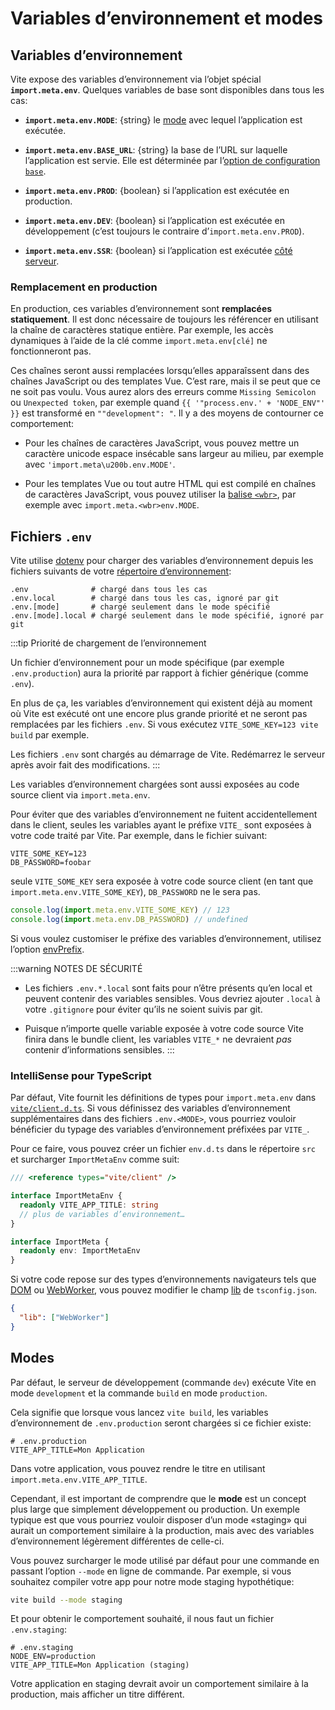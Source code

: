 # Variables d’environnement et modes

## Variables d’environnement

Vite expose des variables d’environnement via l’objet spécial **`import.meta.env`**. Quelques variables de base sont disponibles dans tous les cas:

- **`import.meta.env.MODE`**: {string} le [mode](#modes) avec lequel l’application est exécutée.

- **`import.meta.env.BASE_URL`**: {string} la base de l’URL sur laquelle l’application est servie. Elle est déterminée par l’[option de configuration `base`](/config/#base).

- **`import.meta.env.PROD`**: {boolean} si l’application est exécutée en production.

- **`import.meta.env.DEV`**: {boolean} si l’application est exécutée en développement (c’est toujours le contraire d’`import.meta.env.PROD`).

- **`import.meta.env.SSR`**: {boolean} si l’application est exécutée [côté serveur](./ssr.md#logique-conditionnelle).

### Remplacement en production

En production, ces variables d’environnement sont **remplacées statiquement**. Il est donc nécessaire de toujours les référencer en utilisant la chaîne de caractères statique entière. Par exemple, les accès dynamiques à l’aide de la clé comme `import.meta.env[clé]` ne fonctionneront pas.

Ces chaînes seront aussi remplacées lorsqu’elles apparaîssent dans des chaînes JavaScript ou des templates Vue. C’est rare, mais il se peut que ce ne soit pas voulu. Vous aurez alors des erreurs comme `Missing Semicolon` ou `Unexpected token`, par exemple quand `{{ '"process.env.' + 'NODE_ENV"' }}` est transformé en `""development": "`. Il y a des moyens de contourner ce comportement:

- Pour les chaînes de caractères JavaScript, vous pouvez mettre un caractère unicode espace insécable sans largeur au milieu, par exemple avec `'import.meta\u200b.env.MODE'`.

- Pour les templates Vue ou tout autre HTML qui est compilé en chaînes de caractères JavaScript, vous pouvez utiliser la [balise `<wbr>`](https://developer.mozilla.org/fr/docs/Web/HTML/Element/wbr), par exemple avec `import.meta.<wbr>env.MODE`.

## Fichiers `.env`

Vite utilise [dotenv](https://github.com/motdotla/dotenv) pour charger des variables d’environnement depuis les fichiers suivants de votre [répertoire d’environnement](/config/#envdir):

```
.env              # chargé dans tous les cas
.env.local        # chargé dans tous les cas, ignoré par git
.env.[mode]       # chargé seulement dans le mode spécifié
.env.[mode].local # chargé seulement dans le mode spécifié, ignoré par git
```

:::tip Priorité de chargement de l’environnement

Un fichier d’environnement pour un mode spécifique (par exemple `.env.production`) aura la priorité par rapport à fichier générique (comme `.env`).

En plus de ça, les variables d’environnement qui existent déjà au moment où Vite est exécuté ont une encore plus grande priorité et ne seront pas remplacées par les fichiers `.env`. Si vous exécutez `VITE_SOME_KEY=123 vite build` par exemple.

Les fichiers `.env` sont chargés au démarrage de Vite. Redémarrez le serveur après avoir fait des modifications.
:::

Les variables d’environnement chargées sont aussi exposées au code source client via `import.meta.env`.

Pour éviter que des variables d’environnement ne fuitent accidentellement dans le client, seules les variables ayant le préfixe `VITE_` sont exposées à votre code traité par Vite. Par exemple, dans le fichier suivant:

```
VITE_SOME_KEY=123
DB_PASSWORD=foobar
```

seule `VITE_SOME_KEY` sera exposée à votre code source client (en tant que `import.meta.env.VITE_SOME_KEY`), `DB_PASSWORD` ne le sera pas.

```js
console.log(import.meta.env.VITE_SOME_KEY) // 123
console.log(import.meta.env.DB_PASSWORD) // undefined
```

Si vous voulez customiser le préfixe des variables d’environnement, utilisez l’option [envPrefix](/config/index#envprefix).

:::warning NOTES DE SÉCURITÉ

- Les fichiers `.env.*.local` sont faits pour n’être présents qu’en local et peuvent contenir des variables sensibles. Vous devriez ajouter `.local` à votre `.gitignore` pour éviter qu’ils ne soient suivis par git.

- Puisque n’importe quelle variable exposée à votre code source Vite finira dans le bundle client, les variables `VITE_*` ne devraient _pas_ contenir d’informations sensibles.
  :::

### IntelliSense pour TypeScript

Par défaut, Vite fournit les définitions de types pour `import.meta.env` dans [`vite/client.d.ts`](https://github.com/vitejs/vite/blob/main/packages/vite/client.d.ts). Si vous définissez des variables d’environnement supplémentaires dans des fichiers `.env.<MODE>`, vous pourriez vouloir bénéficier du typage des variables d’environnement préfixées par `VITE_`.

Pour ce faire, vous pouvez créer un fichier `env.d.ts` dans le répertoire `src` et surcharger `ImportMetaEnv` comme suit:

```typescript
/// <reference types="vite/client" />

interface ImportMetaEnv {
  readonly VITE_APP_TITLE: string
  // plus de variables d’environnement…
}

interface ImportMeta {
  readonly env: ImportMetaEnv
}
```

Si votre code repose sur des types d’environnements navigateurs tels que [DOM](https://github.com/microsoft/TypeScript/blob/main/lib/lib.dom.d.ts) ou [WebWorker](https://github.com/microsoft/TypeScript/blob/main/lib/lib.webworker.d.ts), vous pouvez modifier le champ [lib](https://www.typescriptlang.org/tsconfig#lib) de `tsconfig.json`.

```json
{
  "lib": ["WebWorker"]
}
```

## Modes

Par défaut, le serveur de développement (commande `dev`) exécute Vite en mode `development` et la commande `build` en mode `production`.

Cela signifie que lorsque vous lancez `vite build`, les variables d’environnement de `.env.production` seront chargées si ce fichier existe:

```
# .env.production
VITE_APP_TITLE=Mon Application
```

Dans votre application, vous pouvez rendre le titre en utilisant `import.meta.env.VITE_APP_TITLE`.

Cependant, il est important de comprendre que le **mode** est un concept plus large que simplement développement ou production. Un exemple typique est que vous pourriez vouloir disposer d’un mode «staging» qui aurait un comportement similaire à la production, mais avec des variables d’environnement légèrement différentes de celle-ci.

Vous pouvez surcharger le mode utilisé par défaut pour une commande en passant l’option `--mode` en ligne de commande. Par exemple, si vous souhaitez compiler votre app pour notre mode staging hypothétique:

```bash
vite build --mode staging
```

Et pour obtenir le comportement souhaité, il nous faut un fichier `.env.staging`:

```
# .env.staging
NODE_ENV=production
VITE_APP_TITLE=Mon Application (staging)
```

Votre application en staging devrait avoir un comportement similaire à la production, mais afficher un titre différent.
